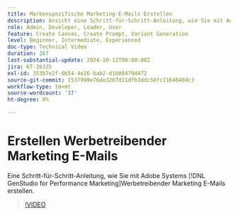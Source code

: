 ```yaml
---
title: Markenspezifische Marketing-E-Mails Erstellen
description: Ansicht eine Schritt-für-Schritt-Anleitung, wie Sie mit Adobe Systems Marketing E-Mails Werbetreibender [!DNL GenStudio for Performance Marketing] erstellen.
role: Admin, Developer, Leader, User
feature: Create Canvas, Create Prompt, Variant Generation
level: Beginner, Intermediate, Experienced
doc-type: Technical Video
duration: 267
last-substantial-update: 2024-10-12T00:00:00Z
jira: KT-16335
exl-id: 353b7e2f-0b54-4e26-bab2-d1b00479d472
source-git-commit: 1537999e76de32b7d11dfb3ddc58fc11648404c3
workflow-type: tm+mt
source-wordcount: '37'
ht-degree: 0%

---
```


# Erstellen Werbetreibender Marketing E-Mails

Eine Schritt-für-Schritt-Anleitung, wie Sie mit Adobe Systems [!DNL GenStudio for Performance Marketing]Werbetreibender Marketing E-Mails erstellen.

>[!VIDEO](https://video.tv.adobe.com/v/3435056/?learn=on)
